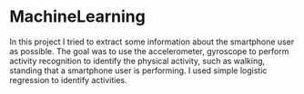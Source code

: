 # MachineLearning
In this project I tried to extract some information about the smartphone user as possible. The goal was to use the accelerometer, gyroscope to perform activity recognition to identify the physical activity, such as walking, standing that a smartphone user is performing. I used simple logistic regression to identify activities.
